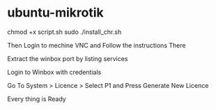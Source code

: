# ubuntu-mikrotik
chmod +x script.sh
sudo ./install_chr.sh

Then Login to mechine VNC and Follow the instructions There

Extract the winbox port by listing services 

Login to Winbox with credentials

Go To System > Licence > Select P1 and Press Generate New Licence 

Every thing is Ready
